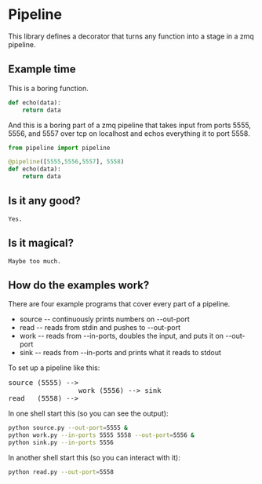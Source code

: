 # Pipeline

This library defines a decorator that turns any function into a stage in a zmq
pipeline.

## Example time

This is a boring function.

```python
def echo(data):
    return data
```

And this is a boring part of a zmq pipeline that takes input from ports 5555,
5556, and 5557 over tcp on localhost and echos everything it to port 5558.

```python
from pipeline import pipeline

@pipeline([5555,5556,5557], 5558)
def echo(data):
    return data
```

## Is it any good?
    Yes.

## Is it magical?
    Maybe too much.

## How do the examples work?

There are four example programs that cover every part of a pipeline.

* source -- continuously prints numbers on --out-port
* read -- reads from stdin and pushes to --out-port
* work -- reads from --in-ports, doubles the input, and puts it on --out-port
* sink -- reads from --in-ports and prints what it reads to stdout 

To set up a pipeline like this:
<pre>
source (5555) -->
                 work (5556) --> sink
read   (5558) -->
</pre>

In one shell start this (so you can see the output):

```bash
python source.py --out-port=5555 &
python work.py --in-ports 5555 5558 --out-port=5556 &
python sink.py --in-ports 5556
```

In another shell start this (so you can interact with it):

```bash
python read.py --out-port=5558
```


